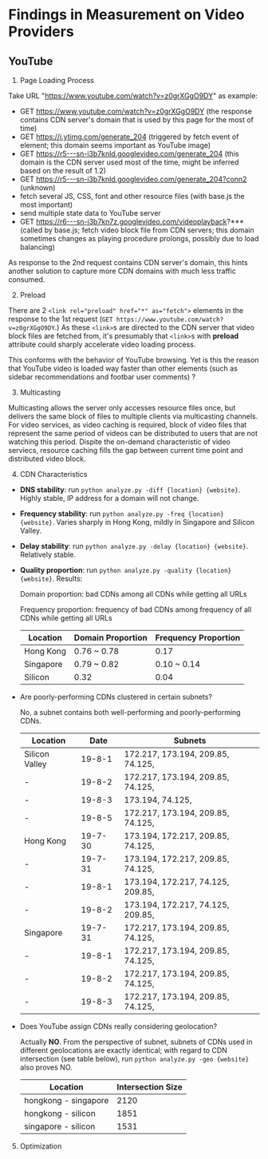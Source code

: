 # Findings in Measurement on Video Providers

## YouTube

1. Page Loading Process

Take URL "https://www.youtube.com/watch?v=z0grXGgO9DY" as example:

* GET https://www.youtube.com/watch?v=z0grXGgO9DY (the response contains CDN server's domain that is used by this page for the most of time)
* GET https://i.ytimg.com/generate_204 (triggered by fetch event of <link> element; this domain seems important as YouTube image)
* GET https://r5---sn-i3b7knld.googlevideo.com/generate_204 (this domain is the CDN server used most of the time, might be inferred based on the result of 1.2)
* GET https://r5---sn-i3b7knld.googlevideo.com/generate_204?conn2 (unknown)
* fetch several JS, CSS, font and other resource files (with base.js the most important)
* send multiple state data to YouTube server
* GET https://r6---sn-i3b7kn7z.googlevideo.com/videoplayback?*** (called by base.js; fetch video block file from CDN servers; this domain sometimes changes as playing procedure prolongs, possibly due to load balancing)

As response to the 2nd request contains CDN server's domain, this hints another solution to capture more CDN domains with much less traffic consumed.

2. Preload

There are 2 `<link rel="preload" href="*" as="fetch">` elements in the response to the 1st request (`GET https://www.youtube.com/watch?v=z0grXGgO9DY`.) As these `<link>`s are directed to the CDN server that video block files are fetched from, it's presumably that `<link>`s with **preload** attribute could sharply accelerate video loading process. 

This conforms with the behavior of YouTube browsing. Yet is this the reason that YouTube video is loaded way faster than other elements (such as sidebar recommendations and footbar user comments) ?

3. Multicasting

Multicasting allows the server only accesses resource files once, but delivers the same block of files to multiple clients via multicasting channels. For video services, as video caching is required, block of video files that represent the same period of videos can be distributed to users that are not watching this period. Dispite the on-demand characteristic of video serviecs, resource caching fills the gap between current time point and distributed video block. 

4. CDN Characteristics

* **DNS stability**: run `python analyze.py -diff {location} {website}`. Highly stable, IP address for a domain will not change.

* **Frequency stability**: run `python analyze.py -freq {location} {website}`. Varies sharply in Hong Kong, mildly in Singapore and Silicon Valley.

* **Delay stability**: run `python analyze.py -delay {location} {website}`. Relatively stable.

* **Quality proportion**: run `python analyze.py -quality {location} {website}`. Results:

    Domain proportion: bad CDNs among all CDNs while getting all URLs

    Frequency proportion: frequency of bad CDNs among frequency of all CDNs while getting all URLs

    Location | Domain Proportion| Frequency Proportion
    ---|---|---
    Hong Kong | 0.76 ~ 0.78 | 0.17 
    Singapore | 0.79 ~ 0.82 | 0.10 ~ 0.14
    Silicon   | 0.32 | 0.04

* Are poorly-performing CDNs clustered in certain subnets?

    No, a subnet contains both well-performing and poorly-performing CDNs.

    Location | Date | Subnets
    ---|---|---
    Silicon Valley | 19-8-1 | 172.217, 173.194, 209.85, 74.125,
    - | 19-8-2 | 172.217, 173.194, 209.85, 74.125,
    - | 19-8-3 | 173.194, 74.125,
    - | 19-8-5 | 172.217, 173.194, 209.85, 74.125,
    Hong Kong | 19-7-30 | 173.194, 172.217, 209.85, 74.125,
    - | 19-7-31 | 173.194, 172.217, 209.85, 74.125,
    - | 19-8-1 | 173.194, 172.217, 74.125, 209.85,
    - | 19-8-2 | 173.194, 172.217, 74.125, 209.85,
    Singapore | 19-7-31 | 172.217, 173.194, 209.85, 74.125,
    - | 19-8-1 | 172.217, 173.194, 209.85, 74.125,
    - | 19-8-2 | 172.217, 173.194, 209.85, 74.125,
    - | 19-8-3 | 172.217, 173.194, 209.85, 74.125,

* Does YouTube assign CDNs really considering geolocation?

    Actually **NO**. From the perspective of subnet, subnets of CDNs used in different geolocations are exactly identical; with regard to CDN intersection (see table below), run `python analyze.py -geo {website}` also proves NO.

    Location | Intersection Size
    ---|---
    hongkong - singapore | 2120
    hongkong - silicon | 1851
    singapore - silicon | 1531

5. Optimization